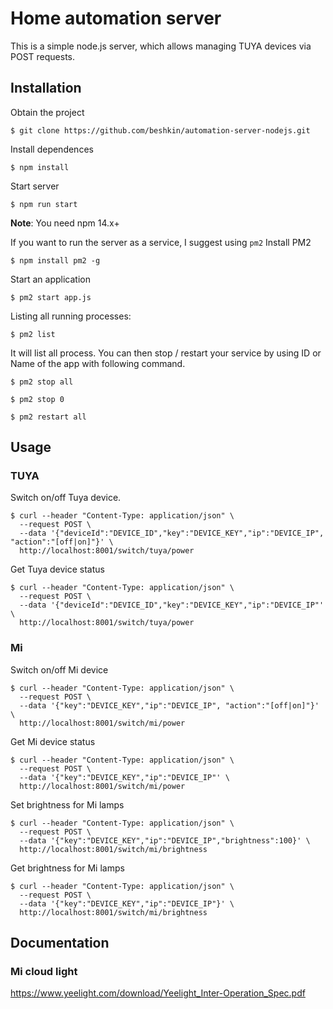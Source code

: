 # Home automation server

This is a simple node.js server, which allows managing TUYA devices via POST requests.
## Installation
Obtain the project
```shell script
$ git clone https://github.com/beshkin/automation-server-nodejs.git
```
Install dependences
```shell script
$ npm install
```
Start server
```shell script
$ npm run start
```

**Note**: You need npm 14.x+

If you want to run the server as a service, I suggest using ``pm2``
Install PM2

```shell script
$ npm install pm2 -g
```
Start an application

```shell script
$ pm2 start app.js
```

Listing all running processes:

```shell script
$ pm2 list
```
It will list all process. You can then stop / restart your service by using ID or Name of the app with following command.

```shell script
$ pm2 stop all
```
```shell script
$ pm2 stop 0
```
```shell script
$ pm2 restart all
```

## Usage
### TUYA
Switch on/off Tuya device.
```shell script
$ curl --header "Content-Type: application/json" \
  --request POST \
  --data '{"deviceId":"DEVICE_ID","key":"DEVICE_KEY","ip":"DEVICE_IP", "action":"[off|on]"}' \
  http://localhost:8001/switch/tuya/power
```

Get Tuya device status
```shell script
$ curl --header "Content-Type: application/json" \
  --request POST \
  --data '{"deviceId":"DEVICE_ID","key":"DEVICE_KEY","ip":"DEVICE_IP"' \
  http://localhost:8001/switch/tuya/power
```

### Mi
Switch on/off Mi device
```shell script
$ curl --header "Content-Type: application/json" \
  --request POST \
  --data '{"key":"DEVICE_KEY","ip":"DEVICE_IP", "action":"[off|on]"}' \
  http://localhost:8001/switch/mi/power
```
Get Mi device status
```shell script
$ curl --header "Content-Type: application/json" \
  --request POST \
  --data '{"key":"DEVICE_KEY","ip":"DEVICE_IP"' \
  http://localhost:8001/switch/mi/power
```
Set brightness for Mi lamps
```shell script
$ curl --header "Content-Type: application/json" \
  --request POST \
  --data '{"key":"DEVICE_KEY","ip":"DEVICE_IP","brightness":100}' \ 
  http://localhost:8001/switch/mi/brightness
```
Get brightness for Mi lamps
```shell script
$ curl --header "Content-Type: application/json" \
  --request POST \
  --data '{"key":"DEVICE_KEY","ip":"DEVICE_IP"}' \ 
  http://localhost:8001/switch/mi/brightness
```

## Documentation
### Mi cloud light
https://www.yeelight.com/download/Yeelight_Inter-Operation_Spec.pdf
